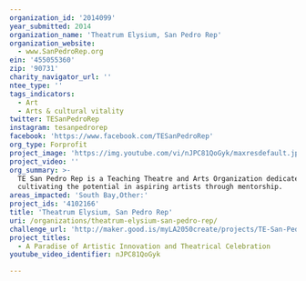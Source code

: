 ```yaml
---
organization_id: '2014099'
year_submitted: 2014
organization_name: 'Theatrum Elysium, San Pedro Rep'
organization_website:
  - www.SanPedroRep.org
ein: '455055360'
zip: '90731'
charity_navigator_url: ''
ntee_type: ''
tags_indicators:
  - Art
  - Arts & cultural vitality
twitter: TESanPedroRep
instagram: tesanpedrorep
facebook: 'https://www.facebook.com/TESanPedroRep'
org_type: Forprofit
project_image: 'https://img.youtube.com/vi/nJPC81QoGyk/maxresdefault.jpg'
project_video: ''
org_summary: >-
  TE San Pedro Rep is a Teaching Theatre and Arts Organization dedicated to
  cultivating the potential in aspiring artists through mentorship.
areas_impacted: 'South Bay,Other:'
project_ids: '4102166'
title: 'Theatrum Elysium, San Pedro Rep'
uri: /organizations/theatrum-elysium-san-pedro-rep/
challenge_url: 'http://maker.good.is/myLA2050create/projects/TE-San-Pedro-Rep.html'
project_titles:
  - A Paradise of Artistic Innovation and Theatrical Celebration
youtube_video_identifier: nJPC81QoGyk

---
```

